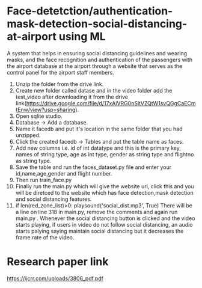 # Face-detetction/authentication-mask-detection-social-distancing-at-airport using ML
A system that helps in ensuring social distancing guidelines and wearing masks, and the face recognition and authentication of the passengers with the airport database at the airport through a website that serves as the control panel for the airport staff members.

1. Unzip the folder from the drive link.
2. Create new folder called datase and in the video folder add the test_video after downloading it from the drive link(https://drive.google.com/file/d/17xAiVRG0nSitVZQtW1svQGgCaECmtEnw/view?usp=sharing).
3. Open sqlite studio.
4. Database -> Add a database.
5. Name it facedb and put it's location in the same folder that you had unzipped.
6. Click the created facedb -> Tables and put the table name as faces.
7. Add new columns i.e. id of int datatype and this is the primary key, names of string type, age as int type, gender as string type and flightno as string type.
8. Save the table and run the faces_dataset.py file and enter your id,name,age,gender and flight number.
9. Then run train_face.py
10. Finally run the main.py which will give the website url, click this and you will be diretced to the website which has face detection,mask detection and social distancing features.
11.  if len(red_zone_list)>0:
           playsound('social_dist.mp3', True)
There will be a line on line 318 in main.py, remove the comments and again run main.py  .
Whenever the social distancing button is clicked and the video starts playing, if users in video do not follow social distancing, an audio starts palying saying maintain social distancing but it decreases the frame rate of the video.

# Research paper link
https://ijcrr.com/uploads/3806_pdf.pdf


